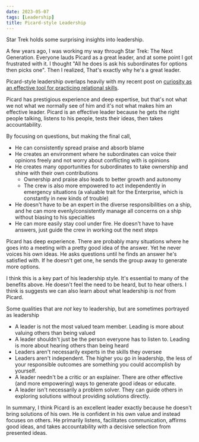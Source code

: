 ```yaml
---
date: 2023-05-07
tags: [Leadership]
title: Picard-style Leadership
---
```


<!-- TODO: this hook is a bit weak -->
Star Trek holds some surprising insights into leadership.
<!--more-->

A few years ago, I was working my way through Star Trek: The Next Generation.
Everyone lauds Picard as a great leader, and at some point I got frustrated with it. 
I thought "All he does is ask his subordinates for options then picks one". 
Then I realized, That's exactly why he's a great leader.

Picard-style leadership overlaps heavily with my recent post on [curiosity as an effective tool for practicing relational skills](../draft/2023-05-05-Curiosity-and-leadership.md).

Picard has prestigious experience and deep expertise, but that's not what we not what we normally see of him and it's not what makes him an effective leader.
Picard is an effective leader because he gets the right people talking, listens to his people, tests their ideas, then takes accountability.

By focusing on questions, but making the final call,
- He can consistently spread praise and absorb blame
- He creates an environment where he subordinates can voice their opinions freely and not worry about conflicting with is opinions
- He creates many opportunities for subordinates to take ownership and shine with their own contributions
  - Ownership and praise also leads to better growth and autonomy
  - The crew is also more empowered to act independently in emergency situations (a valuable trait for the Enterprise, which is constantly in new kinds of trouble)
- He doesn't have to be an expert in the diverse responsibilities on a ship, and he can more evenly/consistently manage all concerns on a ship without biasing to his specialties
- He can more easily stay cool under fire. He doesn't have to have answers, just guide the crew in working out the next steps

Picard has deep experience. There are probably many situations where he goes into a meeting with a pretty good idea of the answer. Yet he never voices his own ideas. He asks questions until he finds an answer he's satisfied with. If he doesn't get one, he sends the group away to generate more options.

I think this is a key part of his leadership style. It's essential to many of the benefits above. He doesn't feel the need to be heard, but to hear others. I think is suggests we can also learn about what leadership is *not* from Picard.

Some qualities that are *not* key to leadership, but are sometimes portrayed as leadership
- A leader is not the most valued team member. Leading is more about valuing others than being valued
- A leader shouldn't just be the person everyone has to listen to. Leading is more about hearing others than being heard
- Leaders aren't necessarily experts in the skills they oversee
- Leaders aren't independent. The higher you go in leadership, the less of your responsible outcomes are something you could accomplish by yourself.
- A leader needn't be a critic or an explainer. There are other effective (and more empowering) ways to generate good ideas or educate.
- A leader isn't necessarily a problem solver. They can guide others in exploring solutions without providing solutions directly. 



In summary, I think Picard is an excellent leader exactly because he doesn't bring solutions of his own. He is confident in his own value and instead focuses on others. He primarily listens, facilitates communication, affirms good ideas, and takes accountability with a decisive selection from presented ideas.